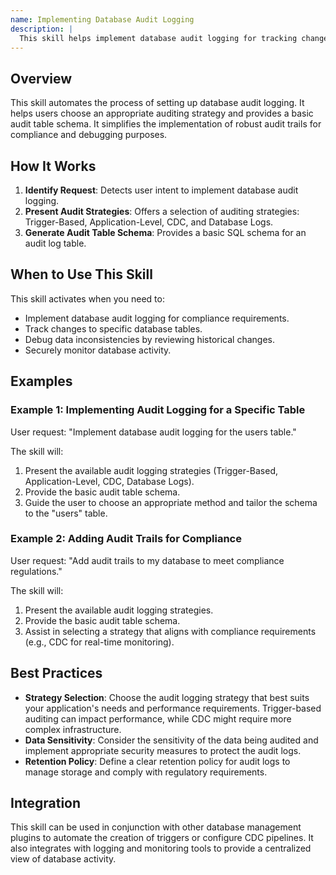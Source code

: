 ```yaml
---
name: Implementing Database Audit Logging
description: |
  This skill helps implement database audit logging for tracking changes and ensuring compliance. It is triggered when the user requests to "implement database audit logging", "add audit trails", "track database changes", or mentions "audit_log" in relation to a database. The skill provides options for trigger-based auditing, application-level logging, Change Data Capture (CDC), and parsing database logs. It generates a basic audit table schema and guides the user through selecting the appropriate auditing strategy.
---
```


## Overview

This skill automates the process of setting up database audit logging. It helps users choose an appropriate auditing strategy and provides a basic audit table schema. It simplifies the implementation of robust audit trails for compliance and debugging purposes.

## How It Works

1. **Identify Request**: Detects user intent to implement database audit logging.
2. **Present Audit Strategies**: Offers a selection of auditing strategies: Trigger-Based, Application-Level, CDC, and Database Logs.
3. **Generate Audit Table Schema**: Provides a basic SQL schema for an audit log table.

## When to Use This Skill

This skill activates when you need to:
- Implement database audit logging for compliance requirements.
- Track changes to specific database tables.
- Debug data inconsistencies by reviewing historical changes.
- Securely monitor database activity.

## Examples

### Example 1: Implementing Audit Logging for a Specific Table

User request: "Implement database audit logging for the users table."

The skill will:
1. Present the available audit logging strategies (Trigger-Based, Application-Level, CDC, Database Logs).
2. Provide the basic audit table schema.
3. Guide the user to choose an appropriate method and tailor the schema to the "users" table.

### Example 2: Adding Audit Trails for Compliance

User request: "Add audit trails to my database to meet compliance regulations."

The skill will:
1. Present the available audit logging strategies.
2. Provide the basic audit table schema.
3. Assist in selecting a strategy that aligns with compliance requirements (e.g., CDC for real-time monitoring).

## Best Practices

- **Strategy Selection**: Choose the audit logging strategy that best suits your application's needs and performance requirements. Trigger-based auditing can impact performance, while CDC might require more complex infrastructure.
- **Data Sensitivity**: Consider the sensitivity of the data being audited and implement appropriate security measures to protect the audit logs.
- **Retention Policy**: Define a clear retention policy for audit logs to manage storage and comply with regulatory requirements.

## Integration

This skill can be used in conjunction with other database management plugins to automate the creation of triggers or configure CDC pipelines. It also integrates with logging and monitoring tools to provide a centralized view of database activity.
